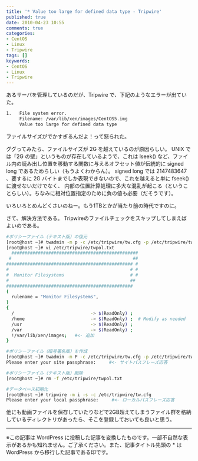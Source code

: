 ```yaml
---
title: '* Value too large for defined data type - Tripwire'
published: true
date: 2010-04-23 10:55
comments: true
categories:
- CentOS
- Linux
- Tripwire
tags: []
keywords:
- CentOS
- Linux
- Tripwire
---
```

あるサーバを管理しているのだが、Tripwire で、下記のようなエラーが出ていた。

```sh
1.   File system error.
     Filename: /var/lib/xen/images/CentOS5.img
     Value too large for defined data type
```

ファイルサイズがでかすぎるんだよ！って怒られた。

ググってみたら、ファイルサイズが 2G を越えているのが原因らしい。 UNIX では「2G の壁」というものが存在しているようで、これは lseek() など、ファイル内の読み出し位置を移動する関数に与えるオフセット値が伝統的に signed long であるためらしい（もうよくわからん）。
signed long では 2147483647 、要するに 2G バイトまでしか表現できないので、これを越えると単に fseek()に渡せないだけでなく、 内部の位置計算処理に多大な混乱が起こる（ということらしい）。ちなみに相対位置指定のために負の値も必要（だそうです）。

いろいろとめんどくさいのねー。もう1TBとかが当たり前の時代ですのに。

さて、解決方法である。
Tripwireのファイルチェックをスキップしてしまえばよいのである。

```sh
#ポリシーファイル（テキスト版）の復元
[root@host ~]# twadmin -m p -c /etc/tripwire/tw.cfg -p /etc/tripwire/tw.pol -S /etc/tripwire/site.key > /etc/tripwire/twpol.txt
[root@host ~]# vi /etc/tripwire/twpol.txt
  ################################################
 #                                              ##
################################################ #
#                                              # #
#  Monitor Filesystems                         # #
#                                              ##
################################################
(
  rulename = "Monitor Filesystems",
)
{
  /                             -> $(ReadOnly) ;
  /home                         -> $(ReadOnly) ;  # Modify as needed
  /usr                          -> $(ReadOnly) ;
  /var                          -> $(ReadOnly) ;
  !/var/lib/xen/images;   #<- 追加
}

#ポリシーファイル（暗号署名版）を作成
[root@host ~]# twadmin -m P -c /etc/tripwire/tw.cfg -p /etc/tripwire/tw.pol -S /etc/tripwire/site.key /etc/tripwire/twpol.txt
Please enter your site passphrase:     #<- サイトパスフレーズ応答

#ポリシーファイル（テキスト版）削除
[root@host ~]# rm -f /etc/tripwire/twpol.txt

#データベース初期化
[root@host ~]# tripwire -m i -s -c /etc/tripwire/tw.cfg
Please enter your local passphrase:     #<- ローカルパスフレーズ応答
```

他にも動画ファイルを保存していたりなどで2GB超えてしまうファイル群を格納しているディレクトリがあったら、そこを登録しておいても良いと思う。

---
※この記事は WordPress に投稿した記事を変換したものです。一部不自然な表示があるかも知れません。ご了承ください。また、記事タイトル先頭の * は WordPress から移行した記事である印です。
